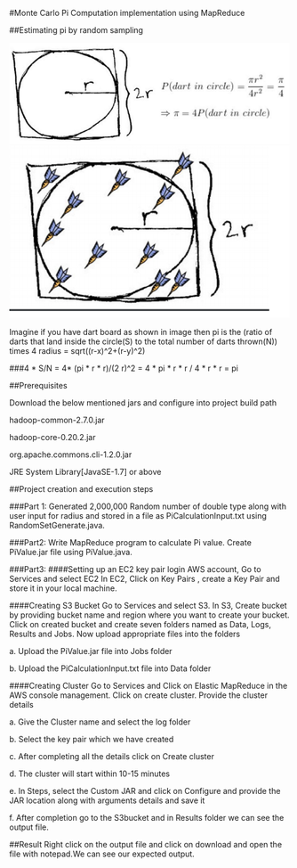 

#Monte Carlo Pi Computation implementation using MapReduce 

##Estimating pi by random sampling

![image](pi.png)
![image](Dart.png)

Imagine if you have dart board as shown in image then 
pi is the (ratio of darts that land inside the circle(S) to the total number of darts thrown(N)) times 4 
radius = sqrt((r-x)^2+(r-y)^2)

###4 * S/N = 4* (pi * r * r)/(2 r)^2 = 4 * pi * r * r / 4 * r * r = pi

##Prerequisites

Download the below mentioned jars and configure into project build path 

hadoop-common-2.7.0.jar

hadoop-core-0.20.2.jar

org.apache.commons.cli-1.2.0.jar

JRE System Library[JavaSE-1.7] or above


##Project creation and execution steps

###Part 1:
Generated 2,000,000 Random number of double type along with user input for radius and stored
in a file as PiCalculationInput.txt using RandomSetGenerate.java.

###Part2: 
Write MapReduce program to calculate Pi value.
Create PiValue.jar file using PiValue.java.

###Part3:
####Setting up an EC2 key pair
login AWS account, Go to Services and select EC2
In EC2, Click on Key Pairs , create a Key Pair and store it in your local machine.

####Creating S3 Bucket
Go to Services and select S3.
In S3, Create bucket by providing bucket name and region where you want to create your bucket.
Click on created bucket and  create seven folders named as Data, Logs, Results and Jobs.
Now  upload appropriate files into the folders

a. Upload the PiValue.jar file into Jobs folder

b. Upload the PiCalculationInput.txt file into Data folder 

####Creating Cluster 
Go to Services and Click on Elastic MapReduce in the AWS console management.
Click on create cluster.
Provide the cluster details

a. Give the Cluster name and select the log folder

b. Select the key pair which we have created

c. After completing all the details click on Create cluster

d. The cluster will start within 10-15 minutes

e. In Steps, select the Custom JAR and click on Configure and provide the JAR location along with arguments details and save it

f. After completion go to the S3bucket and in Results folder we can see the output file.

##Result
Right click on the output file and click on download and open the file with notepad.We can see our expected output.


 

